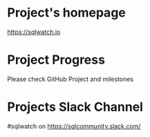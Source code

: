 # Project's homepage
https://sqlwatch.io

# Project Progress
Please check GitHub Project and milestones

# Projects Slack Channel
#sqlwatch on https://sqlcommunity.slack.com/
